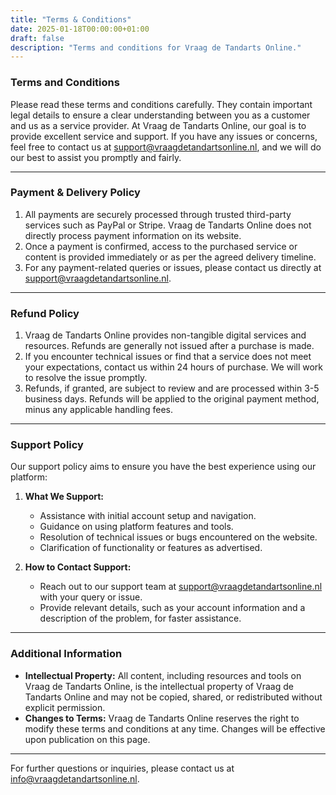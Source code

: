 ```yaml
---
title: "Terms & Conditions"
date: 2025-01-18T00:00:00+01:00
draft: false
description: "Terms and conditions for Vraag de Tandarts Online."
---
```


### Terms and Conditions

Please read these terms and conditions carefully. They contain important legal details to ensure a clear understanding between you as a customer and us as a service provider. At Vraag de Tandarts Online, our goal is to provide excellent service and support. If you have any issues or concerns, feel free to contact us at support@vraagdetandartsonline.nl, and we will do our best to assist you promptly and fairly.

---

### Payment & Delivery Policy

1. All payments are securely processed through trusted third-party services such as PayPal or Stripe. Vraag de Tandarts Online does not directly process payment information on its website.
2. Once a payment is confirmed, access to the purchased service or content is provided immediately or as per the agreed delivery timeline.
3. For any payment-related queries or issues, please contact us directly at support@vraagdetandartsonline.nl.

---

### Refund Policy

1. Vraag de Tandarts Online provides non-tangible digital services and resources. Refunds are generally not issued after a purchase is made.
2. If you encounter technical issues or find that a service does not meet your expectations, contact us within 24 hours of purchase. We will work to resolve the issue promptly.
3. Refunds, if granted, are subject to review and are processed within 3-5 business days. Refunds will be applied to the original payment method, minus any applicable handling fees.

---

### Support Policy

Our support policy aims to ensure you have the best experience using our platform:

1. **What We Support:**
   - Assistance with initial account setup and navigation.
   - Guidance on using platform features and tools.
   - Resolution of technical issues or bugs encountered on the website.
   - Clarification of functionality or features as advertised.

2. **How to Contact Support:**
   - Reach out to our support team at support@vraagdetandartsonline.nl with your query or issue.
   - Provide relevant details, such as your account information and a description of the problem, for faster assistance.

---

### Additional Information

- **Intellectual Property:** All content, including resources and tools on Vraag de Tandarts Online, is the intellectual property of Vraag de Tandarts Online and may not be copied, shared, or redistributed without explicit permission.
- **Changes to Terms:** Vraag de Tandarts Online reserves the right to modify these terms and conditions at any time. Changes will be effective upon publication on this page.

---

For further questions or inquiries, please contact us at info@vraagdetandartsonline.nl.
